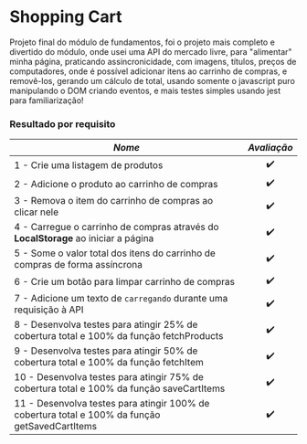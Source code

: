 # Shopping Cart

Projeto final do módulo de fundamentos, foi o projeto mais completo e divertido do módulo, onde usei uma API do mercado livre, para "alimentar" minha página, praticando assincronicidade, com imagens, títulos, preços de computadores, onde é possível adicionar itens ao carrinho de compras, e removê-los, gerando um cálculo de total, usando somente o javascript puro manipulando o DOM criando eventos, e mais testes simples usando jest para familiarização!

### Resultado por requisito
*Nome* | *Avaliação*
--- | :---:
1 - Crie uma listagem de produtos | :heavy_check_mark:
2 - Adicione o produto ao carrinho de compras | :heavy_check_mark:
3 - Remova o item do carrinho de compras ao clicar nele | :heavy_check_mark:
4 - Carregue o carrinho de compras através do **LocalStorage** ao iniciar a página | :heavy_check_mark:
5 - Some o valor total dos itens do carrinho de compras de forma assíncrona | :heavy_check_mark:
6 - Crie um botão para limpar carrinho de compras | :heavy_check_mark:
7 - Adicione um texto de `carregando` durante uma requisição à API | :heavy_check_mark:
8 - Desenvolva testes para atingir 25% de cobertura total e 100% da função fetchProducts | :heavy_check_mark:
9 - Desenvolva testes para atingir 50% de cobertura total e 100% da função fetchItem | :heavy_check_mark:
10 - Desenvolva testes para atingir 75% de cobertura total e 100% da função saveCartItems | :heavy_check_mark:
11 - Desenvolva testes para atingir 100% de cobertura total e 100% da função getSavedCartItems | :heavy_check_mark:
